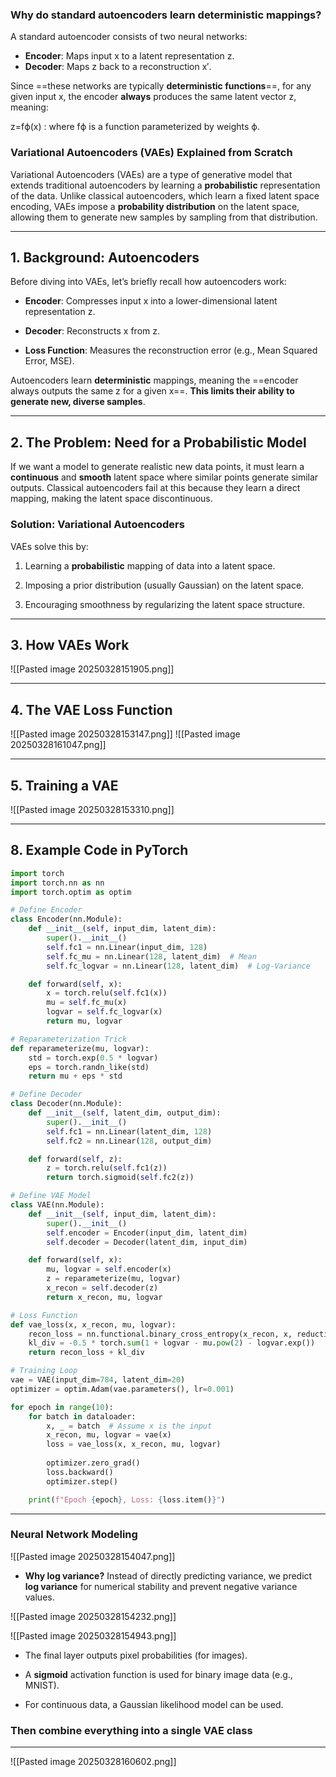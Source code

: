 ### **Why do standard autoencoders learn deterministic mappings?**

A standard autoencoder consists of two neural networks:

- **Encoder**: Maps input x to a latent representation z.
- **Decoder**: Maps z back to a reconstruction x′.

Since ==these networks are typically **deterministic functions**==, for any given input x, the encoder **always** produces the same latent vector z, meaning:

z=fϕ(x) : where fϕ​ is a function parameterized by weights ϕ.

### Variational Autoencoders (VAEs) Explained from Scratch

Variational Autoencoders (VAEs) are a type of generative model that extends traditional autoencoders by learning a **probabilistic** representation of the data. Unlike classical autoencoders, which learn a fixed latent space encoding, VAEs impose a **probability distribution** on the latent space, allowing them to generate new samples by sampling from that distribution.

---

## **1. Background: Autoencoders**

Before diving into VAEs, let’s briefly recall how autoencoders work:

- **Encoder**: Compresses input x into a lower-dimensional latent representation z.
    
- **Decoder**: Reconstructs x from z.
    
- **Loss Function**: Measures the reconstruction error (e.g., Mean Squared Error, MSE).
    

Autoencoders learn **deterministic** mappings, meaning the ==encoder always outputs the same z for a given x==. **This limits their ability to generate new, diverse samples**.

---

## **2. The Problem: Need for a Probabilistic Model**

If we want a model to generate realistic new data points, it must learn a **continuous** and **smooth** latent space where similar points generate similar outputs. Classical autoencoders fail at this because they learn a direct mapping, making the latent space discontinuous.

### **Solution: Variational Autoencoders**

VAEs solve this by:

1. Learning a **probabilistic** mapping of data into a latent space.
    
2. Imposing a prior distribution (usually Gaussian) on the latent space.
    
3. Encouraging smoothness by regularizing the latent space structure.


---

## **3. How VAEs Work**

![[Pasted image 20250328151905.png]]

---

## **4. The VAE Loss Function**

![[Pasted image 20250328153147.png]]
![[Pasted image 20250328161047.png]]

---

## **5. Training a VAE**

![[Pasted image 20250328153310.png]]

---

## **8. Example Code in PyTorch**

```python
import torch
import torch.nn as nn
import torch.optim as optim

# Define Encoder
class Encoder(nn.Module):
    def __init__(self, input_dim, latent_dim):
        super().__init__()
        self.fc1 = nn.Linear(input_dim, 128)
        self.fc_mu = nn.Linear(128, latent_dim)  # Mean
        self.fc_logvar = nn.Linear(128, latent_dim)  # Log-Variance

    def forward(self, x):
        x = torch.relu(self.fc1(x))
        mu = self.fc_mu(x)
        logvar = self.fc_logvar(x)
        return mu, logvar

# Reparameterization Trick
def reparameterize(mu, logvar):
    std = torch.exp(0.5 * logvar)
    eps = torch.randn_like(std)
    return mu + eps * std

# Define Decoder
class Decoder(nn.Module):
    def __init__(self, latent_dim, output_dim):
        super().__init__()
        self.fc1 = nn.Linear(latent_dim, 128)
        self.fc2 = nn.Linear(128, output_dim)

    def forward(self, z):
        z = torch.relu(self.fc1(z))
        return torch.sigmoid(self.fc2(z))

# Define VAE Model
class VAE(nn.Module):
    def __init__(self, input_dim, latent_dim):
        super().__init__()
        self.encoder = Encoder(input_dim, latent_dim)
        self.decoder = Decoder(latent_dim, input_dim)

    def forward(self, x):
        mu, logvar = self.encoder(x)
        z = reparameterize(mu, logvar)
        x_recon = self.decoder(z)
        return x_recon, mu, logvar

# Loss Function
def vae_loss(x, x_recon, mu, logvar):
    recon_loss = nn.functional.binary_cross_entropy(x_recon, x, reduction="sum")
    kl_div = -0.5 * torch.sum(1 + logvar - mu.pow(2) - logvar.exp())
    return recon_loss + kl_div

# Training Loop
vae = VAE(input_dim=784, latent_dim=20)
optimizer = optim.Adam(vae.parameters(), lr=0.001)

for epoch in range(10):
    for batch in dataloader:
        x, _ = batch  # Assume x is the input
        x_recon, mu, logvar = vae(x)
        loss = vae_loss(x, x_recon, mu, logvar)
        
        optimizer.zero_grad()
        loss.backward()
        optimizer.step()

    print(f"Epoch {epoch}, Loss: {loss.item()}")

```

---
### **Neural Network Modeling**

![[Pasted image 20250328154047.png]]


- **Why log variance?** Instead of directly predicting variance, we predict **log variance** for numerical stability and prevent negative variance values.


![[Pasted image 20250328154232.png]]

![[Pasted image 20250328154943.png]]

- The final layer outputs pixel probabilities (for images).
    
- A **sigmoid** activation function is used for binary image data (e.g., MNIST).
    
- For continuous data, a Gaussian likelihood model can be used.

### Then combine everything into a single **VAE class**

---
![[Pasted image 20250328160602.png]]
